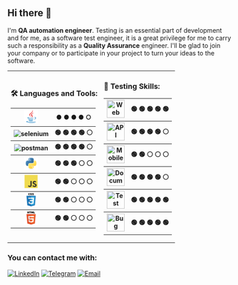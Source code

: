 ## Hi there 👋
I'm **QA automation engineer**. 
Testing is an essential part of development and for me, as a software test engineer, it is a great privilege for me to carry such a responsibility as a **Quality Assurance** engineer. I'll be glad to join your company or to participate in your project to turn your ideas to the software.

<table>
  <tr>
    <td>
      <h3 align="left">🛠 Languages and Tools:</h3>
      <table>
        <tr>
          <th>
            <img src="https://raw.githubusercontent.com/devicons/devicon/master/icons/java/java-original.svg" alt="java" width="30" height="30" title="Java"/>
          </th>
          <th>● ● ● ● ○</th>
        </tr>
        <tr>
          <th>
            <img src="https://raw.githubusercontent.com/detain/svg-logos/780f25886640cef088af994181646db2f6b1a3f8/svg/selenium-logo.svg" alt="selenium"  width="30" height="30" title="Selenium"/>
          </th>
          <th>🟢 🟢 🟢 🟢 ⚪</th>
        </tr>
        <tr>
          <th>
            <img src="https://www.vectorlogo.zone/logos/getpostman/getpostman-icon.svg" alt="postman" width="30" height="30" title="Postman"/>
          </th>
          <th>🟢 🟢 🟢 🟢 ⚪</th>
        </tr>
        <tr>
          <th>
            <img src="https://raw.githubusercontent.com/devicons/devicon/master/icons/python/python-original.svg" alt="python" width="30" height="30"  title="Python"/>
          </th>
          <th>🟢 🟢 🟢 ⚪ ⚪</th>
        </tr>
        <tr>
          <th>
            <img src="https://raw.githubusercontent.com/devicons/devicon/master/icons/javascript/javascript-original.svg" alt="javascript"  width="30" height="30"  title="JavaScript"/>
          </th>
          <th>🟢 🟢 ⚪ ⚪ ⚪</th>
        </tr>
        <tr>
          <th>
            <img src="https://raw.githubusercontent.com/devicons/devicon/master/icons/css3/css3-original-wordmark.svg" alt="css3"  width="30" height="30"  title="CSS"/>
          </th>
          <th>🟢 🟢 ⚪ ⚪ ⚪</th>
        </tr>
        <tr>
          <th>
            <img src="https://raw.githubusercontent.com/devicons/devicon/master/icons/html5/html5-original-wordmark.svg" alt="html5" width="30" height="30"  title="HTML"/>
          </th>
          <th>🟢 🟢 ⚪ ⚪ ⚪</th>
        </tr>
      </table>
    </td>
    <td>
      <h3 align="left">🔎 Testing Skills:</h3>
      <table>
        <tr>
          <th>
            <img src="https://static.vecteezy.com/system/resources/previews/015/337/689/non_2x/web-icon-web-sign-free-png.png" width="40" height="40" title="Web"/>
          </th>
          <th>🟢 🟢 🟢 🟢 🟢</th>
        </tr>
        <tr>
          <th>
            <img src="https://cdn.icon-icons.com/icons2/2596/PNG/512/api_icon_155812.png" width="40" height="40" title="API"/>
          </th>
          <th>🟢 🟢 🟢 🟢 ⚪</th>
        </tr>
        <tr>
          <th>
            <img src="https://cdn-icons-png.flaticon.com/512/4477/4477610.png" width="40" height="40" title="Mobile"/>
          </th>
          <th>🟢 🟢 ⚪ ⚪ ⚪</th>
        </tr>
        <tr>
          <th>
            <img src="https://cdn-icons-png.flaticon.com/512/6747/6747196.png" width="40" height="40" title="Documentation"/>
          </th>
          <th>🟢 🟢 🟢 🟢 ⚪</th>
        </tr>
        <tr>
          <th>
            <img src="https://cdn-icons-png.flaticon.com/512/160/160085.png" width="40" height="40" title="Test Case"/>
          </th>
          <th>🟢 🟢 🟢 🟢 🟢</th>
        </tr>
        <tr>
          <th>
            <img src="https://static.thenounproject.com/png/522353-200.png" width="40" height="40" title="Bug Report"/>
          </th>
          <th>🟢 🟢 🟢 🟢 🟢</th>
        </tr>
      </table>
    </td>
  </tr>
</table>

<h3 align="left">You can contact me with:</h3>
<div align="left">
  <a href="https://www.linkedin.com/in/samvel-melikyan-qa/">
    <img src="https://raw.githubusercontent.com/maurodesouza/profile-readme-generator/master/src/assets/icons/social/linkedin/default.svg" width="52" height="40" alt="LinkedIn" title="LinkedIn"/></a>
  <a href="https://t.me/MelikyanSamvel">
    <img src="https://raw.githubusercontent.com/maurodesouza/profile-readme-generator/master/src/assets/icons/social/telegram/default.svg" width="52" height="40" alt="Telegram" title="Telegram"/></a>
  <a href="mailto:samvel.melikyan.eng@gmail.com">
    <img src="https://cdn-icons-png.flaticon.com/512/281/281769.png" width="52" height="40" alt="Email" title="Email"/></a>
</div>
